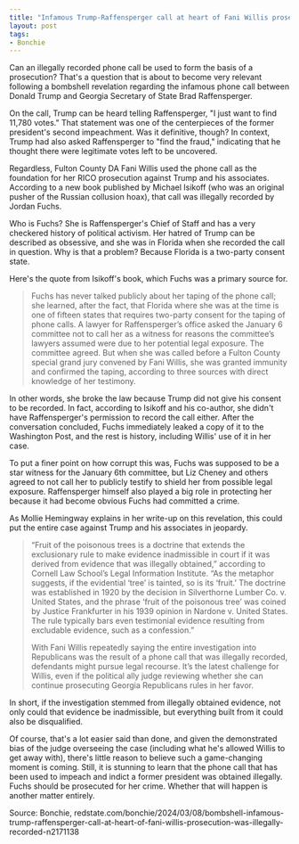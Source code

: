 ```yaml
---
title: "Infamous Trump-Raffensperger call at heart of Fani Willis prosecution was illegally recorded"
layout: post
tags:
- Bonchie
---
```


Can an illegally recorded phone call be used to form the basis of a prosecution? That's a question that is about to become very relevant following a bombshell revelation regarding the infamous phone call between Donald Trump and Georgia Secretary of State Brad Raffensperger.

On the call, Trump can be heard telling Raffensperger, "I just want to find 11,780 votes." That statement was one of the centerpieces of the former president's second impeachment. Was it definitive, though? In context, Trump had also asked Raffensperger to "find the fraud," indicating that he thought there were legitimate votes left to be uncovered.

Regardless, Fulton County DA Fani Willis used the phone call as the foundation for her RICO prosecution against Trump and his associates. According to a new book published by Michael Isikoff (who was an original pusher of the Russian collusion hoax), that call was illegally recorded by Jordan Fuchs.

Who is Fuchs? She is Raffensperger's Chief of Staff and has a very checkered history of political activism. Her hatred of Trump can be described as obsessive, and she was in Florida when she recorded the call in question. Why is that a problem? Because Florida is a two-party consent state.

Here's the quote from Isikoff's book, which Fuchs was a primary source for.

> Fuchs has never talked publicly about her taping of the phone call; she learned, after the fact, that Florida where she was at the time is one of fifteen states that requires two-party consent for the taping of phone calls. A lawyer for Raffensperger’s office asked the January 6 committee not to call her as a witness for reasons the committee’s lawyers assumed were due to her potential legal exposure. The committee agreed. But when she was called before a Fulton County special grand jury convened by Fani Willis, she was granted immunity and confirmed the taping, according to three sources with direct knowledge of her testimony.

In other words, she broke the law because Trump did not give his consent to be recorded. In fact, according to Isikoff and his co-author, she didn't have Raffensperger's permission to record the call either. After the conversation concluded, Fuchs immediately leaked a copy of it to the Washington Post, and the rest is history, including Willis' use of it in her case.

To put a finer point on how corrupt this was, Fuchs was supposed to be a star witness for the January 6th committee, but Liz Cheney and others agreed to not call her to publicly testify to shield her from possible legal exposure. Raffensperger himself also played a big role in protecting her because it had become obvious Fuchs had committed a crime.

As Mollie Hemingway explains in her write-up on this revelation, this could put the entire case against Trump and his associates in jeopardy.

> “Fruit of the poisonous trees is a doctrine that extends the exclusionary rule to make evidence inadmissible in court if it was derived from evidence that was illegally obtained,” according to Cornell Law School’s Legal Information Institute. “As the metaphor suggests, if the evidential ‘tree’ is tainted, so is its ‘fruit.’ The doctrine was established in 1920 by the decision in Silverthorne Lumber Co. v. United States, and the phrase ‘fruit of the poisonous tree’ was coined by Justice Frankfurter in his 1939 opinion in Nardone v. United States. The rule typically bars even testimonial evidence resulting from excludable evidence, such as a confession.”
>
> With Fani Willis repeatedly saying the entire investigation into Republicans was the result of a phone call that was illegally recorded, defendants might pursue legal recourse. It’s the latest challenge for Willis, even if the political ally judge reviewing whether she can continue prosecuting Georgia Republicans rules in her favor.

In short, if the investigation stemmed from illegally obtained evidence, not only could that evidence be inadmissible, but everything built from it could also be disqualified.

Of course, that's a lot easier said than done, and given the demonstrated bias of the judge overseeing the case (including what he's allowed Willis to get away with), there's little reason to believe such a game-changing moment is coming. Still, it is stunning to learn that the phone call that has been used to impeach and indict a former president was obtained illegally. Fuchs should be prosecuted for her crime. Whether that will happen is another matter entirely.

Source: Bonchie, redstate.com/bonchie/2024/03/08/bombshell-infamous-trump-raffensperger-call-at-heart-of-fani-willis-prosecution-was-illegally-recorded-n2171138
